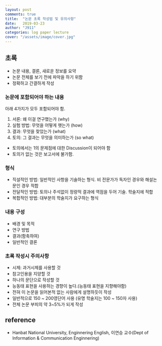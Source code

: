 ```yaml
---
layout: post
comments: true
title:  "논문 초록 작성법 및 유의사항"
date:   2019-03-23
author: "J911"
categories: log paper lecture
cover: "/assets/image/cover.jpg"
---
```


## 초록
- 논문 내용, 결론, 새로운 정보를 요약
- 논문 전체를 보기 전에 파악을 하기 위함
- 정확하고 간결하게 작성

### 논문에 포함되어야 하는 내용

아래 4가지가 모두 포함되어야 함.

1. 서론: 왜 이걸 연구했는가 (why)
2. 실험 방법: 무엇을 어떻게 햇는가 (how)
3. 결과: 무엇을 찾았는가 (what)
4. 토의: 그 결과는 무엇을 의미하는가 (so what)

* 토의에서는 1의 문제점에 대한 Discussion이 되어야 함    
* 토의가 없는 것은 보고서에 불가함.


### 형식
- 직설적인 방법: 일반적인 사항을 기술하는 형식. 비 전문가가 독자인 경우와 해설논문인 경우 적합
- 전달적인 방법: 토의나 주석없이 정량적 결과에 역점을 두어 기술. 학술지에 적합
- 복합적인 방법: 대부분의 학술지가 요구하는 형식

### 내용 구성
- 배경 및 목적
- 연구 방법
- 결과(함축하여)
- 일반적인 결론

### 초록 작성시 주의사항
- 시제: 과거시제를 사용할 것
- 참고인용을 지양할 것
- 하나의 문단으로 작성할 것
- 능동태 표현을 사용하는 경향이 높다.(능동태 표현을 지향해야함)
- 전혀 이 논문을 읽어본적 없는 사람에게 설명하듯이 작성
- 일반적으로 150 ~ 200영단어 사용 (유명 학술지는 100 ~ 150자 사용)
- 전체 논문 부피의 약 3~5%가 되게 작성

## reference
- Hanbat National University, Enginnering English, 이연승 교수(Dept of Information & Communication Enginnering)
